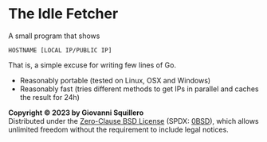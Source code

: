 # The Idle Fetcher

A small program that shows

```
HOSTNAME [LOCAL IP/PUBLIC IP]
```

That is, a simple excuse for writing few lines of Go.

* Reasonably portable (tested on Linux, OSX and Windows)
* Reasonably fast (tries different methods to get IPs in parallel and caches the result for 24h)

**Copyright © 2023 by Giovanni Squillero**  
Distributed under the [Zero-Clause BSD License](https://tldrlegal.com/license/bsd-0-clause-license) (SPDX: [0BSD](https://spdx.org/licenses/0BSD.html)), which allows unlimited freedom without the requirement to include legal notices.
